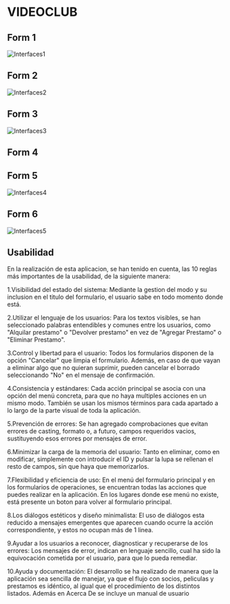 # VIDEOCLUB

## Form 1

![Interfaces1](https://github.com/user-attachments/assets/5b411bb1-f035-4d0a-8b8a-d62468f00586)


## Form 2

![Interfaces2](https://github.com/user-attachments/assets/80303aaa-2f84-410d-8b1c-dd32eee368eb)


## Form 3

![Interfaces3](https://github.com/user-attachments/assets/7ef3f65b-8ef7-41d9-8baf-c759655a80eb)


## Form 4

## Form 5

![Interfaces4](https://github.com/user-attachments/assets/e5ca3daa-2785-4d37-917d-bad86ab74d0f)


## Form 6

![Interfaces5](https://github.com/user-attachments/assets/ffc3b9d7-f028-4bfb-a73c-14449b417f25)


## Usabilidad

En la realización de esta aplicacion, se han tenido en cuenta, las 10 reglas más importantes de la usabilidad, de la siguiente manera:

1.Visibilidad del estado del sistema: Mediante la gestion del modo y su inclusion en el titulo del formulario, el usuario sabe en todo momento donde está.

2.Utilizar el lenguaje de los usuarios: Para los textos visibles, se han seleccionado palabras entendibles y comunes entre los usuarios, como "Alquilar prestamo" o "Devolver prestamo" en vez de "Agregar Prestamo"
o "Eliminar Prestamo".

3.Control y libertad para el usuario: Todos los formularios disponen de la opción "Cancelar" que limpia el formulario. Además, en caso de que vayan a eliminar algo que no quieran suprimir, pueden cancelar el borrado
seleccionando "No" en el mensaje de confirmación.

4.Consistencia y estándares: Cada acción principal se asocia con una opción del menú concreta, para que no haya multiples acciones en un mismo modo. También se usan los mismos términos para cada apartado
a lo largo de la parte visual de toda la aplicación.

5.Prevención de errores: Se han agregado comprobaciones que evitan errores de casting, formato o, a futuro, campos requeridos vacios, sustituyendo esos errores por mensajes de error.

6.Minimizar la carga de la memoria del usuario: Tanto en eliminar, como en modificar, simplemente con introducir el ID y pulsar la lupa se rellenan el resto de campos, sin que haya que memorizarlos.

7.Flexibilidad y eficiencia de uso: En el menú del formulario principal y en los formularios de operaciones, se encuentran todas las acciones que puedes realizar en la aplicación. En los lugares donde ese menú no existe,
está presente un boton para volver al formulario principal.

8.Los diálogos estéticos y diseño minimalista: El uso de diálogos esta reducido a mensajes emergentes que aparecen cuando ocurre la acción correspondiente, y estos no ocupan más de 1 linea.

9.Ayudar a los usuarios a reconocer, diagnosticar y recuperarse de los errores: Los mensajes de error, indican en lenguaje sencillo, cual ha sido la equivocación cometida por el usuario, para que lo pueda remediar.

10.Ayuda y documentación: El desarrollo se ha realizado de manera que la aplicación sea sencilla de manejar, ya que el flujo con socios, peliculas y prestamos es idéntico, al igual que el procedimiento de los 
distintos listados. Además en Acerca De se incluye un manual de usuario

